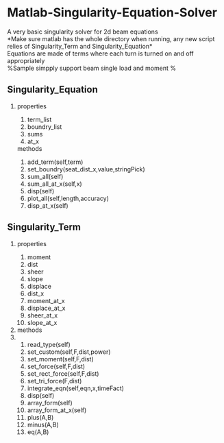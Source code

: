 # Matlab-Singularity-Equation-Solver
<p>
A very basic singularity solver for 2d beam equations<br>
*Make sure matlab has the whole directory when running, any new script relies of Singularity_Term and Singularity_Equation*<br>
Equations are made of terms where each turn is turned on and off appropriately<br>
   %Sample simpply support beam single load and moment
%<br>
</p>

 





<h2>Singularity_Equation</h2>
<ol>
   <li>properties</li>
   <ol>
      <li>term_list</li>
      <li>boundry_list</li>
      <li>sums</li>
      <li>at_x</li>
      </ol>
   methods  </li>
      <ol>
      <li>add_term(self,term)</li>
      <li>set_boundry(seat_dist_x,value,stringPick)</li>
      <li>sum_all(self)</li>
      <li>sum_all_at_x(self,x)</li>
      <li>disp(self)</li>
      <li>plot_all(self,length,accuracy) </li> 
      <li>disp_at_x(self)</li>
      </ol>
   </ol>
      
     
<h2>Singularity_Term</h2>
<ol>
    <li>properties</li>
   <ol>
        <li>moment</li>
        <li>dist</li>
        <li>sheer</li>
        <li>slope</li>
        <li>displace</li>
        <li>dist_x</li>
        <li>moment_at_x</li>
        <li>displace_at_x</li>
        <li>sheer_at_x</li>
        <li>slope_at_x</li>
      </ol>
    <li>methods<li>
      <ol>
        <li>read_type(self) </li>   
        <li>set_custom(self,F,dist,power) </li>
        <li>set_moment(self,F,dist)  </li>
        <li>set_force(self,F,dist)</li>
        <li>set_rect_force(self,F,dist)</li>
        <li>set_tri_force(F,dist)</li>
        <li>integrate_eqn(self,eqn,x,timeFact)</li>
        <li>disp(self)</li>
        <li>array_form(self)</li>
        <li>array_form_at_x(self)</li>
        <li>plus(A,B)</li>
        <li>minus(A,B)</li>
        <li>eq(A,B)</li>
         </ol>
       </ol>

  
